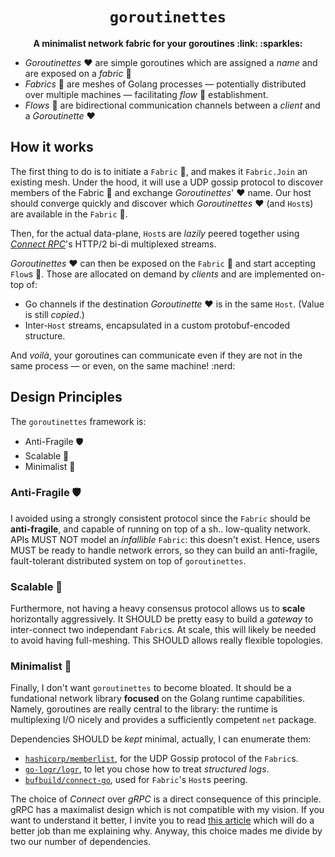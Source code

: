 <div align="center">
  <h1><code>goroutinettes</code></h1>

  <p>
    <strong>A minimalist network fabric for your goroutines
    :link: :sparkles:</strong>
  </p>
</div>

* *Goroutinettes* :heart: are simple goroutines which are assigned a *name*
and are exposed on a *fabric* :link: 
* *Fabrics* :link: are meshes of Golang processes &mdash; potentially
distributed over multiple machines &mdash; facilitating
*flow* :ocean: establishment.
* *Flows* :ocean: are bidirectional communication channels between
  a *client* and a *Goroutinette* :heart:

## How it works

The first thing to do is to initiate a `Fabric` :link:,
and makes it `Fabric.Join` an existing mesh. Under the hood,
it will use a UDP gossip protocol to discover
members of the Fabric :link: and exchange *Goroutinettes*' :heart: name.
Our host should converge quickly and discover which
*Goroutinettes* :heart: (and `Host`s) are available in the `Fabric` :link:.

Then, for the actual data-plane, `Host`s are *lazily* peered together using
[*Connect RPC*][better-grpc]'s HTTP/2 bi-di multiplexed streams.

*Goroutinettes* :heart: can then be exposed on the
`Fabric` :link: and start accepting `Flow`s :ocean:.
Those are allocated on demand by *clients* and
are implemented on-top of:

* Go channels if the destination *Goroutinette* :heart: is in
  the same `Host`. (Value is still *copied*.)
* Inter-`Host` streams, encapsulated in a custom protobuf-encoded structure.

And *voilà*, your goroutines can communicate even if they are not in
the same process &mdash; or even, on the same machine! :nerd:

## Design Principles

The `goroutinettes` framework is:

* Anti-Fragile :shield:
* Scalable :rocket: 
* Minimalist :seedling:

### Anti-Fragile :shield:

I avoided using a strongly consistent protocol since the `Fabric`
should be **anti-fragile**, and capable of running on top of a sh.. low-quality
network. APIs MUST NOT model an *infallible* `Fabric`:
this doesn't exist. Hence, users MUST be ready to handle
network errors, so they can build an anti-fragile, fault-tolerant distributed
system on top of `goroutinettes`.

### Scalable :rocket:

Furthermore, not having a heavy consensus protocol allows us to
**scale** horizontally aggressively. It SHOULD be pretty easy to build
a *gateway* to inter-connect two independant `Fabric`s. At scale, this
will likely be needed to avoid having full-meshing. This SHOULD allows really
flexible topologies.

### Minimalist :seedling:

Finally, I don't want `goroutinettes` to become bloated.
It should be a fundational network library **focused** on the Golang runtime
capabilities. Namely, goroutines are really central to the library: the runtime
is multiplexing I/O nicely and provides a sufficiently competent `net` package.

Dependencies SHOULD be *kept* minimal, actually, I can enumerate them:

* [`hashicorp/memberlist`][dep-mbl], for the UDP Gossip protocol of the `Fabric`s.
* [`go-logr/logr`][dep-gll], to let you chose how to treat *structured logs*.
* [`bufbuild/connect-go`][dep-con], used for `Fabric`'s `Host`s peering.

The choice of *Connect* over *gRPC* is a direct consequence of this principle.
gRPC has a maximalist design which is not compatible with my vision. If you want
to understand it better, I invite you to read [this article][better-grpc] which
will do a better job than me explaining why. Anyway, this choice mades me
divide by two our number of dependencies.

[dep-mbl]: https://pkg.go.dev/github.com/hashicorp/memberlist
[dep-gll]: https://pkg.go.dev/github.com/go-logr/logr
[dep-con]: https://pkg.go.dev/github.com/bufbuild/connect-go
[better-grpc]: https://buf.build/blog/connect-a-better-grpc
